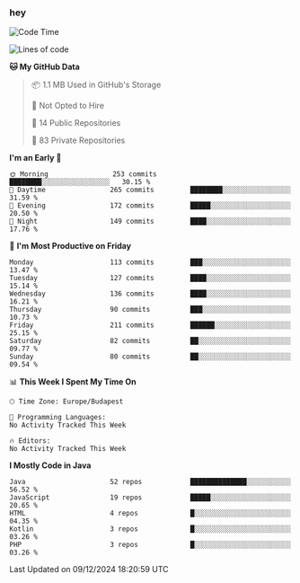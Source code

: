### hey

<!--START_SECTION:waka-->
![Code Time](http://img.shields.io/badge/Code%20Time-1%2C037%20hrs%202%20mins-blue)

![Lines of code](https://img.shields.io/badge/From%20Hello%20World%20I%27ve%20Written-1.1%20million%20lines%20of%20code-blue)

**🐱 My GitHub Data** 

> 📦 1.1 MB Used in GitHub's Storage 
 > 
> 🚫 Not Opted to Hire
 > 
> 📜 14 Public Repositories 
 > 
> 🔑 83 Private Repositories 
 > 
**I'm an Early 🐤** 

```text
🌞 Morning                253 commits         ████████░░░░░░░░░░░░░░░░░   30.15 % 
🌆 Daytime                265 commits         ████████░░░░░░░░░░░░░░░░░   31.59 % 
🌃 Evening                172 commits         █████░░░░░░░░░░░░░░░░░░░░   20.50 % 
🌙 Night                  149 commits         ████░░░░░░░░░░░░░░░░░░░░░   17.76 % 
```
📅 **I'm Most Productive on Friday** 

```text
Monday                   113 commits         ███░░░░░░░░░░░░░░░░░░░░░░   13.47 % 
Tuesday                  127 commits         ████░░░░░░░░░░░░░░░░░░░░░   15.14 % 
Wednesday                136 commits         ████░░░░░░░░░░░░░░░░░░░░░   16.21 % 
Thursday                 90 commits          ███░░░░░░░░░░░░░░░░░░░░░░   10.73 % 
Friday                   211 commits         ██████░░░░░░░░░░░░░░░░░░░   25.15 % 
Saturday                 82 commits          ██░░░░░░░░░░░░░░░░░░░░░░░   09.77 % 
Sunday                   80 commits          ██░░░░░░░░░░░░░░░░░░░░░░░   09.54 % 
```


📊 **This Week I Spent My Time On** 

```text
🕑︎ Time Zone: Europe/Budapest

💬 Programming Languages: 
No Activity Tracked This Week

🔥 Editors: 
No Activity Tracked This Week
```

**I Mostly Code in Java** 

```text
Java                     52 repos            ██████████████░░░░░░░░░░░   56.52 % 
JavaScript               19 repos            █████░░░░░░░░░░░░░░░░░░░░   20.65 % 
HTML                     4 repos             █░░░░░░░░░░░░░░░░░░░░░░░░   04.35 % 
Kotlin                   3 repos             █░░░░░░░░░░░░░░░░░░░░░░░░   03.26 % 
PHP                      3 repos             █░░░░░░░░░░░░░░░░░░░░░░░░   03.26 % 
```




 Last Updated on 09/12/2024 18:20:59 UTC
<!--END_SECTION:waka-->
